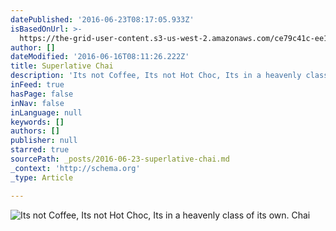 ```yaml
---
datePublished: '2016-06-23T08:17:05.933Z'
isBasedOnUrl: >-
  https://the-grid-user-content.s3-us-west-2.amazonaws.com/ce79c41c-ee1d-415e-b070-7ae8ec4fb724.jpg
author: []
dateModified: '2016-06-16T08:11:26.222Z'
title: Superlative Chai
description: 'Its not Coffee, Its not Hot Choc, Its in a heavenly class of its own. Chai'
inFeed: true
hasPage: false
inNav: false
inLanguage: null
keywords: []
authors: []
publisher: null
starred: true
sourcePath: _posts/2016-06-23-superlative-chai.md
_context: 'http://schema.org'
_type: Article

---
```

![Its not Coffee, Its not Hot Choc, Its in a heavenly class of its own. Chai](https://s3-us-west-2.amazonaws.com/the-grid-img/p/de0df9c469dbe6f3a1da3e96f727e1f5cd876e4c.jpg)